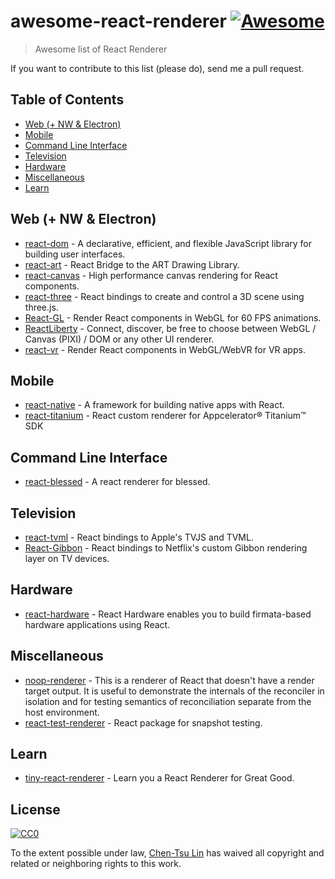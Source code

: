 # awesome-react-renderer [![Awesome](https://cdn.rawgit.com/sindresorhus/awesome/d7305f38d29fed78fa85652e3a63e154dd8e8829/media/badge.svg)](https://github.com/sindresorhus/awesome)

> Awesome list of React Renderer

If you want to contribute to this list (please do), send me a pull request.

## Table of Contents

<!-- MarkdownTOC depth=4 -->

- [Web (+ NW & Electron)](#web)
- [Mobile](#mobile)
- [Command Line Interface](#cli)
- [Television](#tv)
- [Hardware](#hardware)
- [Miscellaneous](#Miscellaneous)
- [Learn](#learn)

<!-- /MarkdownTOC -->

<a name="web" />

## Web (+ NW & Electron)

* [react-dom](https://github.com/facebook/react/tree/master/packages/react-dom) - A declarative, efficient, and flexible JavaScript library for building user interfaces.
* [react-art](https://github.com/reactjs/react-art) - React Bridge to the ART Drawing Library.
* [react-canvas](https://github.com/Flipboard/react-canvas) - High performance canvas rendering for React components.
* [react-three](https://github.com/Izzimach/react-three) - React bindings to create and control a 3D scene using three.js.
* [React-GL](https://github.com/PixelsCommander/React-GL) - Render React components in WebGL for 60 FPS animations.
* [ReactLiberty](https://github.com/LibertyGlobal/ReactLiberty) - Connect, discover, be free to choose between WebGL / Canvas (PIXI) / DOM or any other UI renderer.
* [react-vr](https://github.com/facebookincubator/react-vr) - Render React components in WebGL/WebVR for VR apps.

<a name="mobile" />

## Mobile

* [react-native](https://github.com/facebook/react-native) - A framework for building native apps with React.
* [react-titanium](https://github.com/yuchi/react-titanium) - React custom renderer for Appcelerator® Titanium™ SDK

<a name="cli" />

## Command Line Interface

* [react-blessed](https://github.com/Yomguithereal/react-blessed) - A react renderer for blessed.

<a name="tv" />

## Television

* [react-tvml](https://github.com/ramitos/react-tvml) - React bindings to Apple's TVJS and TVML.
* [React-Gibbon](http://techblog.netflix.com/2017/01/crafting-high-performance-tv-user.html) - React bindings to Netflix's custom Gibbon rendering layer on TV devices.

<a name="hardware" />

## Hardware

* [react-hardware](https://github.com/iamdustan/react-hardware) - React Hardware enables you to build firmata-based hardware applications using React.

<a name="miscellaneous" />

## Miscellaneous

* [noop-renderer](https://github.com/facebook/react/blob/master/src/renderers/noop/ReactNoop.js) - This is a renderer of React that doesn't have a render target output. It is useful to demonstrate the internals of the reconciler in isolation and for testing semantics of reconciliation separate from the host environment.
* [react-test-renderer](https://www.npmjs.com/package/react-test-renderer) - React package for snapshot testing.

<a name="learn" />

## Learn

* [tiny-react-renderer](https://github.com/iamdustan/tiny-react-renderer) - Learn you a React Renderer for Great Good.

## License

[![CC0](http://i.creativecommons.org/p/zero/1.0/88x31.png)](http://creativecommons.org/publicdomain/zero/1.0/)

To the extent possible under law, [Chen-Tsu Lin](https://github.com/chentsulin) has waived all copyright and related or neighboring rights to this work.

